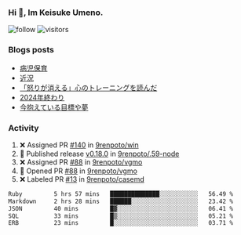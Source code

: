 ### Hi 👋, Im Keisuke Umeno.

<!--
**9renpoto/9renpoto** is a ✨ _special_ ✨ repository because its `README.md` (this file) appears on your GitHub profile.

Here are some ideas to get you started:

- 🔭 I’m currently working on ...
- 🌱 I’m currently learning ...
- 👯 I’m looking to collaborate on ...
- 🤔 I’m looking for help with ...
- 💬 Ask me about ...
- 📫 How to reach me: ...
- 😄 Pronouns: ...
- ⚡ Fun fact: ...
-->

![follow](https://img.shields.io/github/followers/9renpoto?label=Follow&style=social)
![visitors](https://komarev.com/ghpvc/?username=9renpoto&label=Profile%20views&color=0e75b6&style=flat)

### Blogs posts

<!-- BLOG-POST-LIST:START -->
- [病児保育](https://9renpoto.win/entry/2025/09/25/childcare_for_sick_children)
- [近況](https://9renpoto.win/entry/2025/04/05/current_status)
- [「怒りが消える」心のトレーニングを読んだ](https://9renpoto.win/entry/2025/02/01/anger-management)
- [2024年終わり](https://9renpoto.win/entry/2024/12/31/2024-end)
- [今抱えている目標や夢](https://9renpoto.win/entry/2024/12/02/objective)
<!-- BLOG-POST-LIST:END -->

### Activity

<!--START_SECTION:activity-->
1. ❌ Assigned PR [#140](undefined) in [9renpoto/win](https://github.com/9renpoto/win)
2. 🚀 Published release [v0.18.0](https://github.com/9renpoto/.59-node/releases/tag/v0.18.0) in [9renpoto/.59-node](https://github.com/9renpoto/.59-node)
3. ❌ Assigned PR [#88](undefined) in [9renpoto/vgmo](https://github.com/9renpoto/vgmo)
4. 💪 Opened PR [#88](undefined) in [9renpoto/vgmo](https://github.com/9renpoto/vgmo)
5. ❌ Labeled PR [#13](undefined) in [9renpoto/casemd](https://github.com/9renpoto/casemd)
<!--END_SECTION:activity-->

<!--START_SECTION:waka-->

```txt
Ruby         5 hrs 57 mins   ██████████████░░░░░░░░░░░   56.49 %
Markdown     2 hrs 28 mins   ██████░░░░░░░░░░░░░░░░░░░   23.42 %
JSON         40 mins         █▓░░░░░░░░░░░░░░░░░░░░░░░   06.41 %
SQL          33 mins         █▒░░░░░░░░░░░░░░░░░░░░░░░   05.21 %
ERB          23 mins         █░░░░░░░░░░░░░░░░░░░░░░░░   03.71 %
```

<!--END_SECTION:waka-->
